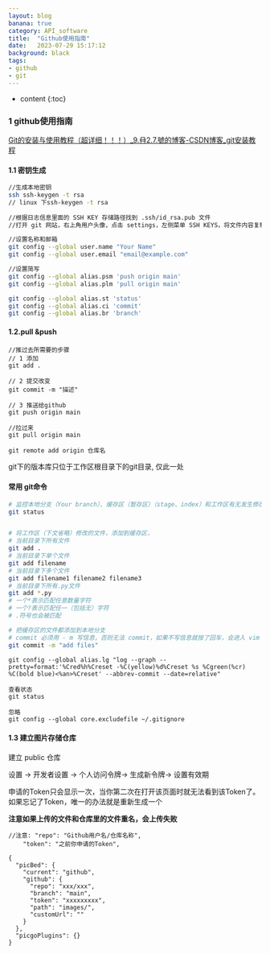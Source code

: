 ```yaml
---
layout: blog
banana: true
category: API_software
title:  "Github使用指南"
date:   2023-07-29 15:17:12
background: black
tags:
- github
- git
---
```


* content
{:toc}
### 1 github使用指南

[Git的安装与使用教程（超详细！！！）_9.冄2.7.號的博客-CSDN博客_git安装教程](https://blog.csdn.net/weixin_44950987/article/details/102619708?utm_medium=distribute.pc_relevant.none-task-blog-BlogCommendFromMachineLearnPai2-1.control&dist_request_id=23755edd-9ec1-4927-b5a1-37dd70887f46&depth_1-utm_source=distribute.pc_relevant.none-task-blog-BlogCommendFromMachineLearnPai2-1.control)

#### 1.1 密钥生成

```bash
//生成本地密钥
ssh ssh-keygen -t rsa 
// linux 下ssh-keygen -t rsa 
    
//根据日志信息里面的 SSH KEY 存储路径找到 .ssh/id_rsa.pub 文件
//打开 git 网站，右上角用户头像，点击 settings，左侧菜单 SSH KEYS，将文件内容复制到 key 里 添加就可以了

//设置名称和邮箱
git config --global user.name "Your Name"
git config --global user.email "email@example.com"

//设置简写
git config --global alias.psm 'push origin main'
git config --global alias.plm 'pull origin main'

git config --global alias.st 'status'
git config --global alias.ci 'commit'
git config --global alias.br 'branch'
```









#### 1.2.pull &push

```
//推过去所需要的步骤
// 1 添加 
git add .

// 2 提交改变 
git commit -m "描述"

// 3 推送给github
git push origin main 

//拉过来
git pull origin main

git remote add origin 仓库名
```



git下的版本库只位于工作区根目录下的git目录, 仅此一处



#### 常用 git命令

```bash
# 监控本地分支（Your branch）、缓存区（暂存区）（stage、index）和工作区有无发生修改
git status


# 将工作区（下文省略）修改的文件，添加到缓存区，
# 当前目录下所有文件
git add .
# 当前目录下单个文件
git add filename
# 当前目录下多个文件
git add filename1 filename2 filename3
# 当前目录下所有.py文件
git add *.py
# 一个*表示匹配任意数量字符
# 一个?表示匹配任一（包括无）字符
# .符号也会被匹配

# 把缓存区的文件都添加到本地分支
# commit 必须用 - m 写信息，否则无法 commit，如果不写信息就按了回车，会进入 vim 强行让你写
git commit -m "add files"
```







```
git config --global alias.lg "log --graph --pretty=format:'%Cred%h%Creset -%C(yellow)%d%Creset %s %Cgreen(%cr) %C(bold blue)<%an>%Creset' --abbrev-commit --date=relative"

查看状态
git status

忽略
git config --global core.excludefile ~/.gitignore
```



#### 1.3 建立图片存储仓库

建立 public 仓库

设置 -> 开发者设置 -> 个人访问令牌-> 生成新令牌-> 设置有效期

申请的Token只会显示一次，当你第二次在打开该页面时就无法看到该Token了。如果忘记了Token，唯一的办法就是重新生成一个

**注意如果上传的文件和仓库里的文件重名，会上传失败**

```
//注意: "repo": "Github用户名/仓库名称",
    "token": "之前你申请的Token",    

{
  "picBed": {
    "current": "github",
    "github": {
      "repo": "xxx/xxx",
      "branch": "main",
      "token": "xxxxxxxxx",
      "path": "images/",
      "customUrl": ""
    }
  },
  "picgoPlugins": {}
}
```





